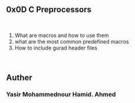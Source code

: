 <html>
<h2>0x0D C Preprocessors</h2>
</head>
<body>
</br>
<ol>
<li>What are macros and how to use them</li>
<li>what are the most common predefined macros</li>
<li>How to include gurad header files</li>
</ol>
</br>
<h2>Auther</h2>
<h3> Yasir Mohammednour Hamid. Ahmed</h3>
</body>
</html>
